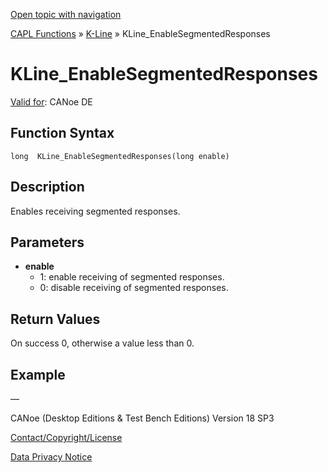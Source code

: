 [Open topic with navigation](../../../../../CANoeDEFamily.htm#Topics/CAPLFunctions/KLine/Functions/CAPLfunctionKLineEnableSegmentedResponses.md)

[CAPL Functions](../../CAPLfunctions.md) » [K-Line](../CAPLfunctionsKLineOverview.md) » KLine_EnableSegmentedResponses

# KLine_EnableSegmentedResponses

[Valid for](../../../Shared/FeatureAvailability.md):  CANoe DE

## Function Syntax

```
long  KLine_EnableSegmentedResponses(long enable)
```

## Description

Enables receiving segmented responses.

## Parameters

- **enable**
  - 1: enable receiving of segmented responses.
  - 0: disable receiving of segmented responses.

## Return Values

On success 0, otherwise a value less than 0.

## Example

—

CANoe (Desktop Editions & Test Bench Editions) Version 18 SP3

[Contact/Copyright/License](../../../Shared/ContactCopyrightLicense.md)

[Data Privacy Notice](https://www.vector.com/int/en/company/get-info/privacy-policy/)
